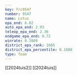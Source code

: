 ```yaml
---
key: frc9547
number: 9547
name: Lotus
epa_end: 6.02
auto_epa_end: 2.93
teleop_epa_end: 2.36
endgame_epa_end: 0.72
winrate: 0.3889
district_epa_rank: 1605
district_epa_percentile: 0.1088
type: Team
---
```

[[2024tuis2]]
[[2024tuis]]

